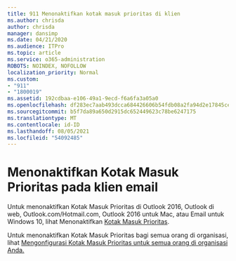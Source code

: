 ```yaml
---
title: 911 Menonaktifkan kotak masuk prioritas di klien
ms.author: chrisda
author: chrisda
manager: dansimp
ms.date: 04/21/2020
ms.audience: ITPro
ms.topic: article
ms.service: o365-administration
ROBOTS: NOINDEX, NOFOLLOW
localization_priority: Normal
ms.custom:
- "911"
- "1800019"
ms.assetid: 192cdbaa-e106-49a1-9ecd-f6a6fa3a05a0
ms.openlocfilehash: df283ec7aab493dcca684426606b54fdb08a2fa94d2e17845cefc028ed4407c5
ms.sourcegitcommit: b5f7da89a650d2915dc652449623c78be6247175
ms.translationtype: MT
ms.contentlocale: id-ID
ms.lasthandoff: 08/05/2021
ms.locfileid: "54092485"
---
```

# <a name="turn-off-focused-inbox-in-email-clients"></a>Menonaktifkan Kotak Masuk Prioritas pada klien email

Untuk menonaktifkan Kotak Masuk Prioritas di Outlook 2016, Outlook di web, Outlook.com/Hotmail.com, Outlook 2016 untuk Mac, atau Email untuk Windows 10, lihat Menonaktifkan [Kotak Masuk Prioritas](https://support.office.com/article/f714d94d-9e63-4217-9ccb-6cb2986aa1b2.aspx).

Untuk menonaktifkan Kotak Masuk Prioritas bagi semua orang di organisasi, lihat [Mengonfigurasi Kotak Masuk Prioritas untuk semua orang di organisasi Anda.](https://docs.microsoft.com/microsoft-365/admin/setup/configure-focused-inbox)
